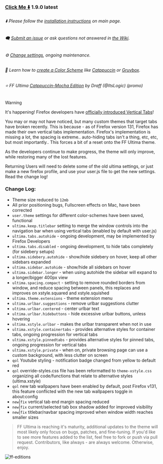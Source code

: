 ### [Click Me ⬇️](https://github.com/soulhotel/FF-ULTIMA/releases/download/1.9.0/ffultima1.9.0.zip) 1.9.0 latest

###### ⬇️ Please follow the [installation instructions](https://github.com/soulhotel/FF-ULTIMA#installation) on main page.

###### 🗨️ [Submit an issue](https://github.com/soulhotel/FF-ULTIMA/issues/new/choose) or ask questions not answered in [the Wiki](https://github.com/soulhotel/FF-ULTIMA/wiki).

###### ⚙️ [Change settings](https://github.com/soulhotel/FF-ULTIMA/wiki/Settings), ongoing maintenance.

###### 🎨 Learn how to [create a Color Scheme](https://github.com/soulhotel/FF-ULTIMA/wiki/Create-a-Color-Scheme) like [Catppuccin](https://github.com/soulhotel/FF-ULTIMA/blob/next-release/theme/color-schemes/catppuccin/readme.md) or [Gruvbox](https://github.com/soulhotel/FF-ULTIMA/blob/next-release/theme/color-schemes/gruvbox-light/readme.md).

###### ⭐ FF Ultima [Catppuccin-Mocha Edition](https://github.com/soulhotel/FF-ULTIMA/tree/main/theme/color-schemes/catppuccin-mocha/readme.md) by Draff (@ItsLogic) (promo)

>[!WARNING]
> It's happening! Firefox developers have [officially introduced Vertical Tabs](https://connect.mozilla.org/t5/discussions/firefox-sidebar-and-vertical-tabs-try-them-out-in-nightly/m-p/63231#M22243)!
>
> You may or may not have noticed, but many custom themes that target tabs have broken recently. This is because - as of Firefox version 131, Firefox has made their own vertical tabs implementation. Firefox's implementation is missing a lot, the spacing is extreme.. auto-hiding tabs isn't a thing, etc, etc, but most importantly.. This forces a bit of a reset onto the FF Ultima theme.
>
> As the developers continue to make progress, the theme will only improve, while restoring many of the lost features.
>
> Returning Users will need to delete some of the old ultima settings, or just make a new firefox profile, and use your user.js file to get the new settings. Read the change log!

### Change Log:
- Theme size reduced to `12mb`
- All prior positioning bugs, Fullscreen effects on Mac, have been corrected
- `user.theme` settings for different color-schemes have been saved, functional
- `ultima.keep.titlebar` setting to merge the window controls into the navigation bar when using vertical tabs (enabled by default with user.js)
- `ultima.tabs.autohide` - ongoing development, may be implemented by Firefox Developers
- `ultima.tabs.disabled` - ongoing development, to hide tabs completely (for sidebery setups)
- `ultima.sidebery.autohide` - show/hide sidebery on hover, keep all other sidebars expanded
- `ultima.sidebar.autohide` - show/hide all sidebars on hover
- `ultima.sidebar.longer` - when using autohide the sidebar will expand to a longer/bigger 400px view
- `ultima.spacing.compact` - setting to remove rounded borders from window, and reduce spacing between panels, this replaces and improves on xstyle.squared and xstyle.squished
- `ultima.theme.extensions` - theme extension menu
- `ultima.urlbar.suggestions` - remove urlbar suggestions clutter
- `ultima.urlbar.centered` - center urlbar text
- `ultima.urlbar.hidebuttons` - hide excessive urlbar buttons, unless hovering
- `ultima.xstyle.urlbar` - makes the urlbar transparent when not in use
- `ultima.xstyle.containertabs` - provides alternative styles for container tabs, ongoing progression for vertical tabs
- `ultima.xstyle.pinnedtabs` - provides alternative styles for pinned tabs, ongoing progression for vertical tabs
- `ultima.xstyle.private` - when on, private browsing page can use a custom background, with less clutter on screen
- `qol` Youtube styling - notification badge changed from yellow to default red
- `qol` override-styles.css file has been reformatted to `theme-xstyle.css` organizing all code/functions that relate to alternative styles (ultima.xstyle)
- `qol` new tab wallpapers have been enabled by default, post Firefox v131, this feature conflicted with the new tab wallpapers toggle in about:config
- `new`|`fix` vertical tab end margin spacing reduced
- `new`|`fix` current/selected tab box shadow added for improved visibility
- `new`|`fix` titlebar/navbar spacing improved when window width reaches smaller sizes
  
> FF Ultima is reaching it's maturity, additional updates to the theme will most likely only focus on bugs, patches, and fine-tuning. If you'd like to see more features added to the list, feel free to fork or push via pull request. Contributors, like always - are always welcome. Otherwise, enjoy.

![ff-editions](https://github.com/user-attachments/assets/b7ca4a8c-1a8d-4f38-adae-be7a99b69e29)

<!--
> *Tabs on Top*

![Screenshot from 2024-07-20 02-21-11](https://github.com/user-attachments/assets/d312964e-f4bc-4377-993b-f81495aebe2a)

> *Tabs on the Right*

![Screenshot from 2024-07-28 20-42-09](https://github.com/user-attachments/assets/481937e4-7653-407c-bba8-69fb00b201f1)
-->
